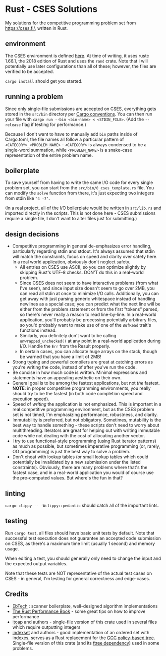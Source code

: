 # Rust - CSES Solutions

My solutions for the competitive programming problem set from https://cses.fi/, written in Rust.

## environment

The CSES environment is defined [here](https://cses.fi/howto/). At time of writing, it uses rustc 1.66.1, the 2018 edition of Rust and uses the `rand` crate. Note that I will potentially use later configurations than all of these; however, the files are verified to be accepted.

`cargo install` should get you started.

## running a problem

Since only single-file submissions are accepted on CSES, everything gets stored in the `src/bin` directory per [Cargo conventions](https://doc.rust-lang.org/cargo/reference/cargo-targets.html?highlight=src%2Fbin#binaries). You can then run your file with `cargo run --bin <bin-name> < <STDIN_FILE>`. (Add the `--release` flag if testing for performance.)

Because I don't want to have to manually add `bin` paths inside of Cargo.toml, the file names all follow a particular pattern of `<CATEGORY>_<PROBLEM_NAME>` - `<CATEGORY>` is always condensed to be a single-word summation, while `<PROBLEM_NAME>` is a snake-case representation of the entire problem name.

## boilerplate

To save yourself from having to write the same I/O code for every single problem set, you can start from the `src/bin/0_cses_template.rs` file. You can modify the `solve` function from there, it's just expecting two integers from stdin like `"4 -7"`.

(In a real project, all of the I/O boilerplate would be written in `src/lib.rs` and imported directly in the scripts. This is not done here - CSES submissions require a single file, I don't want to alter files just for submitting.)

## design decisions

- Competitive programming in general de-emphasizes error handling, particularly regarding stdin and stdout. It's always assumed that stdin will match the constraints, focus on speed and clarity over safety here. In a real world application, obviously don't neglect safety.
  - All entries on CSES use ASCII, so you can optimize slightly by skipping Rust's UTF-8 checks. DON'T do this in a real-world problem.
  - Since CSES does not seem to have interactive problems (from what I've seen), and since input size doesn't seem to go over 2MB, you can read all stdin at once to minimize I/O calls. Additionally, you can get away with just parsing generic whitespace instead of handling newlines as a special case; you can predict what the next line will be either from the problem statement or from the first "tokens" parsed, so there's never really a reason to read line-by-line. In a real-world application, you'll probably be processing potentially arbitrary files, so you'd probably want to make use of one of the `BufRead` trait's functions instead.
  - Similarly, you definitely don't want to be calling `unwrapped_unchecked()` at any point in a real-world application during I/O. Handle the `Err` from the Result properly.
  - In certain cases, you can allocate huge arrays on the stack, though be warned that you have a limit of 2MB!
- Strong typing and powerful compilers are great at catching errors as you're writing the code, instead of after you've run the code.
- Be concise in how much code is written. Minimal expressions and statements have an appealing aesthetic on their own.
- General goal is to be among the fastest applications, but not _the_ fastest. **NOTE**: in proper competitive programming environments, you really should try to be the fastest (in both code completion speed and execution speed).
- Speed of _writing_ the application is not emphasized. This is important in a real competitive programming environment, but as the CSES problem set is not timed, I'm emphasizing performance, robustness, and clarity.
- Immutability is preferred, but not obligatory. Sometimes, mutability is the best way to handle something - these scripts don't need to worry about multithreading. Iterators are great for helping out with writing immutable code while not dealing with the cost of allocating another vector.
- I try to use functional-style programming (using Rust iterator patterns) as much as possible, but sometimes imperative programming (or, rarely, OO programming) is just the best way to solve a problem.
- Don't cheat with lookup tables (or small lookup tables which could potentially be invalidated by a new submission under the listed constraints). Obviously, there are many problems where that's the fastest case, and in a real-world application you would of course use the pre-computed values. But where's the fun in that?

## linting

`cargo clippy -- -Wclippy::pedantic` should catch all of the important lints.

## testing

Run `cargo test`, all files should have basic unit tests by default. Note that successful test execution does not guarantee an accepted code submission on CSES, as there's a maximum time limit (usually 1 second) and memory usage.

When editing a test, you should generally only need to change the input and the expected output variables.

Note that these tests are NOT representative of the actual test cases on CSES - in general, I'm testing for general correctness and edge-cases.

## Credits

- [EbTech](https://github.com/EbTech/rust-algorithms/commit/6198cf16f667859ca60babb4b2264b9b9d039ade) : scanner boilerplate, well-designed algorithm implementations
- [The Rust Performance Book](https://nnethercote.github.io/perf-book/introduction.html) - some great tips on how to improve performance
- [itoap](https://github.com/Kogia-sima/itoap) and authors - single-file version of this crate used in several files which require outputting integers
- [indexset](https://github.com/brurucy/indexset) and authors - good implementation of an ordered set with indexes, serves as a Rust replacement for the [GCC policy-based tree](https://gcc.gnu.org/onlinedocs/libstdc++/manual/policy_data_structures_design.html#pbds.design.container.tree). Single-file version of this crate (and its [ftree dependency](https://github.com/brurucy/ftree)) used in some problems.
